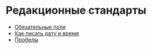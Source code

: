 # Редакционные стандарты

- [Обязательные поля](required-fields.md)
- [Как писать дату и время](date-and-time.md)
- [Пробелы](spaces.md)
  
